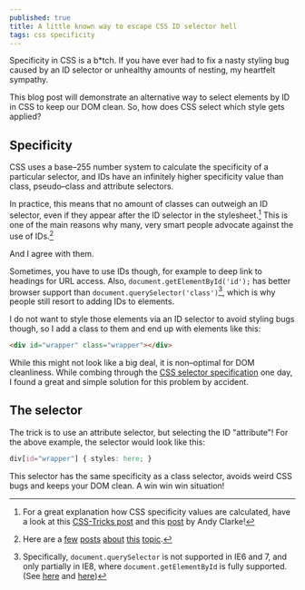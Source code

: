 ```yaml
---
published: true
title: A little known way to escape CSS ID selector hell
tags: css specificity
---
```


Specificity in CSS is a b*tch. If you have ever had to fix a nasty styling bug caused by an ID selector or unhealthy amounts of nesting, my heartfelt sympathy.

This blog post will demonstrate an alternative way to select elements by ID in CSS to keep our DOM clean. So, how does CSS select which style gets applied?

## Specificity

CSS uses a base–255 number system to calculate the specificity of a particular selector, and IDs have an infinitely higher specificity value than class, pseudo–class and attribute selectors.

In practice, this means that no amount of classes can outweigh an ID selector, even if they appear after the ID selector in the stylesheet.[^1] This is one of the main reasons why many, very smart people advocate against the use of IDs.[^2]

And I agree with them. 

Sometimes, you have to use IDs though, for example to deep link to headings for URL access. Also, `document.getElementById('id');` has better browser support than  `document.querySelector('class')`[^3], which is why people still resort to adding IDs to elements.

I do not want to style those elements via an ID selector to avoid styling bugs though, so I add a class to them and end up with elements like this:

```HTML
<div id="wrapper" class="wrapper"></div>
```

While this might not look like a big deal, it is non–optimal for DOM cleanliness. While combing through the [CSS selector specification](http://www.w3.org/TR/CSS21/selector.html#id-selectors) one day, I found a great and simple solution for this problem by accident.

## The selector

The trick is to use an attribute selector, but selecting the ID "attribute"! For the above example, the selector would look like this:

```CSS
div[id="wrapper"] { styles: here; }
```

This selector has the same specificity as a class selector, avoids weird CSS bugs and keeps your DOM clean. A win win win situation!

[^1]: For a great explanation how CSS specificity values are calculated, have a look at this [CSS-Tricks post](https://css-tricks.com/specifics-on-css-specificity/) and this [post](http://www.stuffandnonsense.co.uk/archives/css_specificity_wars.html) by Andy Clarke!

[^2]: Here are a [few](http://screwlewse.com/2010/07/dont-use-id-selectors-in-css/) [posts](https://www.quora.com/Why-is-it-considered-bad-form-to-use-an-ID-selector-in-a-CSS-stylesheet?share=1) [about](http://www.atozcss.com/the-id-selector/) [this](http://blog.dmbcllc.com/why-css-rules-are-evil-in-aspnet/) [topic](http://oli.jp/2011/ids/).     

[^3]: Specifically, `document.querySelector` is not supported in IE6 and 7, and only partially in IE8, where `document.getElementById` is fully supported. (See [here](http://caniuse.com/#search=getElementById) and [here](http://caniuse.com/#feat=queryselector))